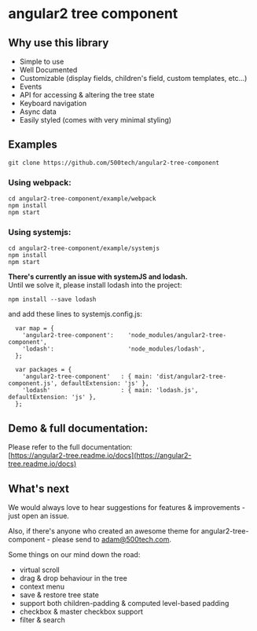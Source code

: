 # angular2 tree component

## Why use this library

* Simple to use
* Well Documented
* Customizable (display fields, children's field, custom templates, etc...)
* Events
* API for accessing & altering the tree state
* Keyboard navigation
* Async data
* Easily styled (comes with very minimal styling)


## Examples
```
git clone https://github.com/500tech/angular2-tree-component
```

### Using webpack:
```
cd angular2-tree-component/example/webpack
npm install
npm start
```

### Using systemjs:
```
cd angular2-tree-component/example/systemjs
npm install
npm start
```

**There's currently an issue with systemJS and lodash.**  
Until we solve it, please install lodash into the project:  
```
npm install --save lodash
```

and add these lines to systemjs.config.js:  
```
  var map = {
    'angular2-tree-component':    'node_modules/angular2-tree-component',
    'lodash':                     'node_modules/lodash',
  };

  var packages = {
    'angular2-tree-component'   : { main: 'dist/angular2-tree-component.js', defaultExtension: 'js' },
    'lodash'                    : { main: 'lodash.js', defaultExtension: 'js' },
  };
```

## Demo & full documentation:
Please refer to the full documentation:  
[https://angular2-tree.readme.io/docs](https://angular2-tree.readme.io/docs)

## What's next
We would always love to hear suggestions for features & improvements - just open an issue.

Also, if there's anyone who created an awesome theme for angular2-tree-component - please send to adam@500tech.com.

Some things on our mind down the road:
* virtual scroll
* drag & drop behaviour in the tree
* context menu
* save & restore tree state
* support both children-padding & computed level-based padding
* checkbox & master checkbox support
* filter & search
